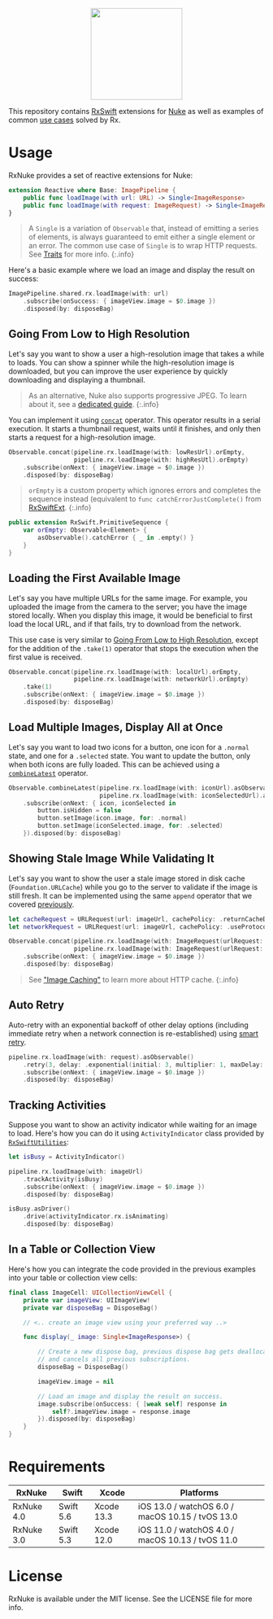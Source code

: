 <p align="center"><img src="https://user-images.githubusercontent.com/1567433/34322222-f47252a6-e832-11e7-972c-fb48d8ec97dc.png" height="180"/>

This repository contains [RxSwift](https://github.com/ReactiveX/RxSwift) extensions for [Nuke](https://github.com/kean/Nuke) as well as examples of common [use cases](#h_use_cases) solved by Rx.

# Usage

RxNuke provides a set of reactive extensions for Nuke:

```swift
extension Reactive where Base: ImagePipeline {
    public func loadImage(with url: URL) -> Single<ImageResponse>
    public func loadImage(with request: ImageRequest) -> Single<ImageResponse>
}
```

> A `Single` is a variation of `Observable` that, instead of emitting a series of elements, is always guaranteed to emit either a single element or an error. The common use case of `Single` is to wrap HTTP requests. See [Traits](https://github.com/ReactiveX/RxSwift/blob/master/Documentation/Traits.md#single) for more info.
{:.info}

Here's a basic example where we load an image and display the result on success:

```swift
ImagePipeline.shared.rx.loadImage(with: url)
    .subscribe(onSuccess: { imageView.image = $0.image })
    .disposed(by: disposeBag)
```

## Going From Low to High Resolution

Let's say you want to show a user a high-resolution image that takes a while to loads. You can show a spinner while the high-resolution image is downloaded, but you can improve the user experience by quickly downloading and displaying a thumbnail.

> As an alternative, Nuke also supports progressive JPEG. To learn about it, see a [dedicated guide](/nuke/guides/progressive-decoding).
{:.info}

You can implement it using [`concat`](http://reactivex.io/documentation/operators/concat.html) operator. This operator results in a serial execution. It starts a thumbnail request, waits until it finishes, and only then starts a request for a high-resolution image.

```swift
Observable.concat(pipeline.rx.loadImage(with: lowResUrl).orEmpty,
                  pipeline.rx.loadImage(with: highResUtl).orEmpty)
    .subscribe(onNext: { imageView.image = $0.image })
    .disposed(by: disposeBag)
```

> `orEmpty` is a custom property which ignores errors and completes the sequence instead
> (equivalent to `func catchErrorJustComplete()` from [RxSwiftExt](https://github.com/RxSwiftCommunity/RxSwiftExt).
{:.info}

```swift
public extension RxSwift.PrimitiveSequence {
    var orEmpty: Observable<Element> {
        asObservable().catchError { _ in .empty() }
    }
}
````

## Loading the First Available Image

Let's say you have multiple URLs for the same image. For example, you uploaded the image from the camera to the server; you have the image stored locally. When you display this image, it would be beneficial to first load the local URL, and if that fails, try to download from the network.

This use case is very similar to [Going From Low to High Resolution](#going-from-low-to-high-resolution), except for the addition of the `.take(1)` operator that stops the execution when the first value is received.

```swift
Observable.concat(pipeline.rx.loadImage(with: localUrl).orEmpty,
                  pipeline.rx.loadImage(with: networkUrl).orEmpty)
    .take(1)
    .subscribe(onNext: { imageView.image = $0.image })
    .disposed(by: disposeBag)
```


## Load Multiple Images, Display All at Once

Let's say you want to load two icons for a button, one icon for a `.normal` state, and one for a `.selected` state. You want to update the button, only when both icons are fully loaded. This can be achieved using a [`combineLatest`](http://reactivex.io/documentation/operators/combinelatest.html) operator.

```swift
Observable.combineLatest(pipeline.rx.loadImage(with: iconUrl).asObservable(),
                         pipeline.rx.loadImage(with: iconSelectedUrl).asObservable())
    .subscribe(onNext: { icon, iconSelected in
        button.isHidden = false
        button.setImage(icon.image, for: .normal)
        button.setImage(iconSelected.image, for: .selected)
    }).disposed(by: disposeBag)
```

## Showing Stale Image While Validating It

Let's say you want to show the user a stale image stored in disk cache (`Foundation.URLCache`) while you go to the server to validate if the image is still fresh. It can be implemented using the same `append` operator that we covered [previously](#going-from-low-to-high-resolution).

```swift
let cacheRequest = URLRequest(url: imageUrl, cachePolicy: .returnCacheDataDontLoad)
let networkRequest = URLRequest(url: imageUrl, cachePolicy: .useProtocolCachePolicy)

Observable.concat(pipeline.rx.loadImage(with: ImageRequest(urlRequest: cacheRequest).orEmpty,
                  pipeline.rx.loadImage(with: ImageRequest(urlRequest: networkRequest)).orEmpty)
    .subscribe(onNext: { imageView.image = $0.image })
    .disposed(by: disposeBag)
```

> See ["Image Caching"](/post/image-caching) to learn more about HTTP cache.
{:.info}

## Auto Retry

Auto-retry with an exponential backoff of other delay options (including immediate retry when a network connection is re-established) using [smart retry](https://kean.github.io/post/smart-retry).

```swift
pipeline.rx.loadImage(with: request).asObservable()
    .retry(3, delay: .exponential(initial: 3, multiplier: 1, maxDelay: 16))
    .subscribe(onNext: { imageView.image = $0.image })
    .disposed(by: disposeBag)
 ```


## Tracking Activities

Suppose you want to show an activity indicator while waiting for an image to load. Here's how you can do it using `ActivityIndicator` class provided by [`RxSwiftUtilities`](https://github.com/RxSwiftCommunity/RxSwiftUtilities):

```swift
let isBusy = ActivityIndicator()

pipeline.rx.loadImage(with: imageUrl)
    .trackActivity(isBusy)
    .subscribe(onNext: { imageView.image = $0.image })
    .disposed(by: disposeBag)

isBusy.asDriver()
    .drive(activityIndicator.rx.isAnimating)
    .disposed(by: disposeBag)
```


## In a Table or Collection View

Here's how you can integrate the code provided in the previous examples into your table or collection view cells:

```swift
final class ImageCell: UICollectionViewCell {
    private var imageView: UIImageView!
    private var disposeBag = DisposeBag()

    // <.. create an image view using your preferred way ..>

    func display(_ image: Single<ImageResponse>) {

        // Create a new dispose bag, previous dispose bag gets deallocated
        // and cancels all previous subscriptions.
        disposeBag = DisposeBag()

        imageView.image = nil

        // Load an image and display the result on success.
        image.subscribe(onSuccess: { [weak self] response in
            self?.imageView.image = response.image
        }).disposed(by: disposeBag)
    }
}
```

<a name="h_requirements"></a>
# Requirements

| RxNuke      | Swift            | Xcode              | Platforms                                         |
|-------------|------------------|--------------------|---------------------------------------------------|
| RxNuke 4.0  | Swift 5.6        | Xcode 13.3         | iOS 13.0 / watchOS 6.0 / macOS 10.15 / tvOS 13.0  |
| RxNuke 3.0  | Swift 5.3        | Xcode 12.0         | iOS 11.0 / watchOS 4.0 / macOS 10.13 / tvOS 11.0  |

# License

RxNuke is available under the MIT license. See the LICENSE file for more info.
